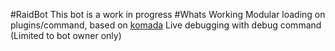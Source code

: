 #RaidBot
This bot is a work in progress
#Whats Working
Modular loading on plugins/command, based on [komada](https://github.com/eslachance/komada)
Live debugging with debug command (Limited to bot owner only)
